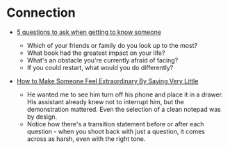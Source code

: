 # Connection

* [5 questions to ask when getting to know someone](https://medium.com/@mattlillywhite/5-questions-to-ask-when-getting-to-know-someone-ca9ef772d7fa)
  * Which of your friends or family do you look up to the most?
  * What book had the greatest impact on your life?
  * What's an obstacle you're currently afraid of facing?
  * If you could restart, what would you do differently?

* [How to Make Someone Feel Extraordinary By Saying Very Little](https://medium.com/swlh/how-to-make-someone-feel-extraordinary-by-saying-very-little-887811246bae)
  * He wanted me to see him turn off his phone and place it in a drawer. His assistant already knew not to interrupt him, but the demonstration mattered. Even the selection of a clean notepad was by design.
  * Notice how there's a transition statement before or after each question - when you shoot back with just a question, it comes across as harsh, even with the right tone.
